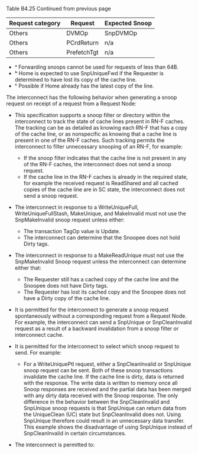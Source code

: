 Table B4.25 Continued from previous page

| Request category | Request     | Expected Snoop |
|------------------|-------------|----------------|
| Others           | DVMOp       | SnpDVMOp       |
| Others           | PCrdReturn  | n/a            |
| Others           | PrefetchTgt | n/a            |

- ᵃ Forwarding snoops cannot be used for requests of less than 64B.
- ᵇ Home is expected to use SnpUniqueFwd if the Requester is determined to have lost its copy of the cache line.
- ᶜ Possible if Home already has the latest copy of the line.

The interconnect has the following behavior when generating a snoop request on receipt of a request from a Request Node:

- This specification supports a snoop filter or directory within the interconnect to track the state of cache lines present in RN-F caches. The tracking can be as detailed as knowing each RN-F that has a copy of the cache line, or as nonspecific as knowing that a cache line is present in one of the RN-F caches. Such tracking permits the interconnect to filter unnecessary snooping of an RN-F, for example:

    - If the snoop filter indicates that the cache line is not present in any of the RN-F caches, the interconnect does not send a snoop request.
    - If the cache line in the RN-F caches is already in the required state, for example the received request is ReadShared and all cached copies of the cache line are in SC state, the interconnect does not send a snoop request.

- The interconnect in response to a WriteUniqueFull, WriteUniqueFullStash, MakeUnique, and MakeInvalid must not use the SnpMakeInvalid snoop request unless either:

    - The transaction TagOp value is Update.
    - The interconnect can determine that the Snoopee does not hold Dirty tags.

- The interconnect in response to a MakeReadUnique must not use the SnpMakeInvalid Snoop request unless the interconnect can determine either that:

    - The Requester still has a cached copy of the cache line and the Snoopee does not have Dirty tags.
    - The Requester has lost its cached copy and the Snoopee does not have a Dirty copy of the cache line.

- It is permitted for the interconnect to generate a snoop request spontaneously without a corresponding request from a Request Node. For example, the interconnect can send a SnpUnique or SnpCleanInvalid request as a result of a backward invalidation from a snoop filter or interconnect cache.
- It is permitted for the interconnect to select which snoop request to send. For example:

    - For a WriteUniquePtl request, either a SnpCleanInvalid or SnpUnique snoop request can be sent. Both of these snoop transactions invalidate the cache line. If the cache line is dirty, data is returned with the response. The write data is written to memory once all Snoop responses are received and the partial data has been merged with any dirty data received with the Snoop response. The only difference in the behavior between the SnpCleanInvalid and SnpUnique snoop requests is that SnpUnique can return data from the UniqueClean (UC) state but SnpCleanInvalid does not. Using SnpUnique therefore could result in an unnecessary data transfer. This example shows the disadvantage of using SnpUnique instead of SnpCleanInvalid in certain circumstances.

- The interconnect is permitted to: